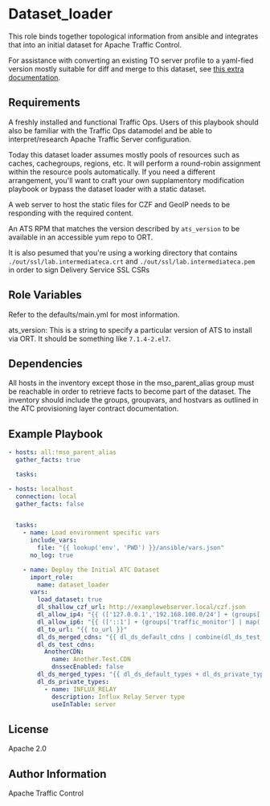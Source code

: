 <!--
    Licensed to the Apache Software Foundation (ASF) under one
    or more contributor license agreements.  See the NOTICE file
    distributed with this work for additional information
    regarding copyright ownership.  The ASF licenses this file
    to you under the Apache License, Version 2.0 (the
    "License"); you may not use this file except in compliance
    with the License.  You may obtain a copy of the License at

      http://www.apache.org/licenses/LICENSE-2.0

    Unless required by applicable law or agreed to in writing,
    software distributed under the License is distributed on an
    "AS IS" BASIS, WITHOUT WARRANTIES OR CONDITIONS OF ANY
    KIND, either express or implied.  See the License for the
    specific language governing permissions and limitations
    under the License.
-->
Dataset_loader
=========

This role binds together topological information from ansible and integrates that into an initial dataset for Apache Traffic Control.

For assistance with converting an existing TO server profile to a yaml-fied version mostly suitable for diff and merge to this dataset, see [this extra documentation](profile.parameter.conversion.md).

Requirements
------------

A freshly installed and functional Traffic Ops.  Users of this playbook should also be familiar with the Traffic Ops datamodel and be able to interpret/research Apache Traffic Server configuration.

Today this dataset loader assumes mostly pools of resources such as caches, cachegroups, regions, etc.  It will perform a round-robin assignment within the resource pools automatically.  If you need a different arrangement, you'll want to craft your own supplamentory modification playbook or bypass the dataset loader with a static dataset.

A web server to host the static files for CZF and GeoIP needs to be responding with the required content.

An ATS RPM that matches the version described by `ats_version` to be available in an accessible yum repo to ORT.

It is also pesumed that you're using a working directory that contains `./out/ssl/lab.intermediateca.crt` and `./out/ssl/lab.intermediateca.pem` in order to sign Delivery Service SSL CSRs

Role Variables
--------------

Refer to the defaults/main.yml for most information.

ats_version: This is a string to specify a particular version of ATS to install via ORT.  It should be something like `7.1.4-2.el7`.

Dependencies
------------

All hosts in the inventory except those in the mso_parent_alias group must be reachable in order to retrieve facts to become part of the dataset.  The inventory should include the groups, groupvars, and hostvars as outlined in the ATC provisioning layer contract documentation.

Example Playbook
----------------
```yaml
- hosts: all:!mso_parent_alias
  gather_facts: true

  tasks:

- hosts: localhost
  connection: local
  gather_facts: false


  tasks:
    - name: Load environment specific vars
      include_vars:
        file: "{{ lookup('env', 'PWD') }}/ansible/vars.json"
      no_log: true

    - name: Deploy the Initial ATC Dataset
      import_role:
        name: dataset_loader
      vars:
        load_dataset: true
        dl_shallow_czf_url: http://examplewebserver.local/czf.json
        dl_allow_ip4: "{{ (['127.0.0.1','192.168.100.0/24'] + (groups['traffic_monitor'] | map('extract', hostvars, ['ansible_default_ipv4', 'address']) | list)) | join(',') }}"
        dl_allow_ip6: "{{ (['::1'] + (groups['traffic_monitor'] | map('extract', hostvars, ['ansible_default_ipv6', 'address']) | list)) | join(',') }}"
        dl_to_url: "{{ to_url }}"
        dl_ds_merged_cdns: "{{ dl_ds_default_cdns | combine(dl_ds_test_cdns) }}"
        dl_ds_test_cdns:
          AnotherCDN:
            name: Another.Test.CDN
            dnssecEnabled: false
        dl_ds_merged_types: "{{ dl_ds_default_types + dl_ds_private_types }}"
        dl_ds_private_types:
          - name: INFLUX_RELAY
            description: Influx Relay Server type
            useInTable: server
```

License
-------

Apache 2.0

Author Information
------------------

Apache Traffic Control
